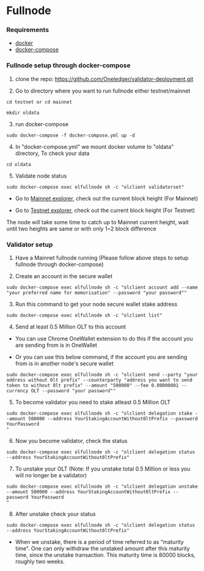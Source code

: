 # Fullnode #

### Requirements ###

* [docker](https://docs.docker.com/engine/install/)
* [docker-compose](https://docs.docker.com/compose/install/)

### Fullnode setup through docker-compose ###

1) clone the repo: https://github.com/Oneledger/validator-deployment.git

2) Go to directory where you want to run fullnode either testnet/mainnet

```
cd testnet or cd mainnet

mkdir oldata
```

3) run docker-compose

```
sudo docker-compose -f docker-compose.yml up -d
```

4) In "docker-compose.yml" we mount docker volume to "oldata" directory, To check your data

```
cd oldata
```

5) Validate node status

```
sudo docker-compose exec olfullnode sh -c "olclient validatorset"
```

- Go to [Mainnet explorer](https://mainnet-explorer.oneledger.network/), check out the current block height (For Mainnet)

- Go to [Testnet explorer](https://frankenstein-explorer.oneledger.network/), check out the current block height (For Testnet)

The node will take some time to catch up to Mainnet current height, wait until two heights are same or with only 1~2 block difference

### Validator setup ###

1) Have a Mainnet fullnode running (Please follow above steps to setup fullnode through docker-compose)

2) Create an account in the secure wallet

```
sudo docker-compose exec olfullnode sh -c "olclient account add --name "your preferred name for memorisation" --password "your password""
```

3) Run this command to get your node secure wallet stake address

```
sudo docker-compose exec olfullnode sh -c "olclient list"
```

4) Send at least 0.5 Million OLT to this account

- You can use Chrome OneWallet extension to do this if the account you are sending from is in OneWallet

- Or you can use this below command, if the account you are sending from is in another node's secure wallet

```
sudo docker-compose exec olfullnode sh -c "olclient send --party "your address without 0lt prefix" --counterparty "address you want to send token to without 0lt prefix" --amount "500000" --fee 0.00000001 --currency OLT --password "your password""
```

5) To become validator you need to stake atleast 0.5 Million OLT

```
sudo docker-compose exec olfullnode sh -c "olclient delegation stake --amount 500000 --address YourStakingAccountWithout0ltPrefix --password YourPassword
"
```

6) Now you become validator, check the status

```
sudo docker-compose exec olfullnode sh -c "olclient delegation status --address YourStakingAccountWithout0ltPrefix"
```

7) To unstake your OLT (Note: If you unstake total 0.5 Million or less you will no longer be a validator)

```
sudo docker-compose exec olfullnode sh -c "olclient delegation unstake --amount 500000 --address YourStakingAccountWithout0ltPrefix --password YourPassword
"
```

8) After unstake check your status

```
sudo docker-compose exec olfullnode sh -c "olclient delegation status --address YourStakingAccountWithout0ltPrefix"
```

- When we unstake, there is a period of time referred to as “maturity time”. One can only withdraw the unstaked amount after this maturity time, since the unstake transaction. This maturity time is 80000 blocks, roughly two weeks.
